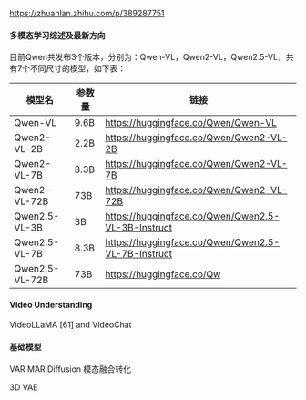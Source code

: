https://zhuanlan.zhihu.com/p/389287751

#### 多模态学习综述及最新方向

目前Qwen共发布3个版本，分别为：Qwen-VL，Qwen2-VL，Qwen2.5-VL，共有7个不同尺寸的模型，如下表：

| 模型名         | 参数量 | 链接                                               |
| -------------- | ------ | -------------------------------------------------- |
| Qwen-VL        | 9.6B   | https://huggingface.co/Qwen/Qwen-VL                |
| Qwen2-VL-2B    | 2.2B   | https://huggingface.co/Qwen/Qwen2-VL-2B            |
| Qwen2-VL-7B    | 8.3B   | https://huggingface.co/Qwen/Qwen2-VL-7B            |
| Qwen2-VL-72B   | 73B    | https://huggingface.co/Qwen/Qwen2-VL-72B           |
| Qwen2.5-VL-3B  | 3B     | https://huggingface.co/Qwen/Qwen2.5-VL-3B-Instruct |
| Qwen2.5-VL-7B  | 8.3B   | https://huggingface.co/Qwen/Qwen2.5-VL-7B-Instruct |
| Qwen2.5-VL-72B | 73B    | https://huggingface.co/Qw                          |

#### Video Understanding

VideoLLaMA [61] and VideoChat



#### 基础模型

VAR MAR Diffusion 模态融合转化

3D VAE

